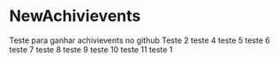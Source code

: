 # NewAchivievents
Teste para ganhar achivievents no github
Teste 2
teste 4
teste 5
teste 6
teste 7
teste 8
teste 9
teste 10
teste 11
teste 1
